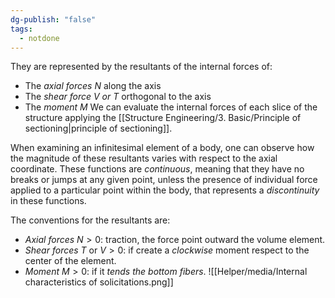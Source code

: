 ```yaml
---
dg-publish: "false"
tags:
  - notdone
---
```

They are represented by the resultants of the internal forces of:
- The *axial forces N* along the axis
- The *shear force V or T* orthogonal to the axis
- The *moment M*
We can evaluate the internal forces of each slice of the structure applying the [[Structure Engineering/3. Basic/Principle of sectioning|principle of sectioning]].

When examining an infinitesimal element of a body, one can observe how the magnitude of these resultants varies with respect to the axial coordinate. These functions are *continuous*, meaning that they have no breaks or jumps at any given point, unless the presence of individual force applied to a particular point within the body, that represents a *discontinuity* in these functions.

The conventions for the resultants are:
- *Axial forces* $N>0$: traction, the force point outward the volume element.
- *Shear forces* $T$ or $V>0$: if create a *clockwise* moment respect to the center of the element.
- *Moment* $M>0$: if it *tends the bottom fibers*.
![[Helper/media/Internal characteristics of solicitations.png]]
